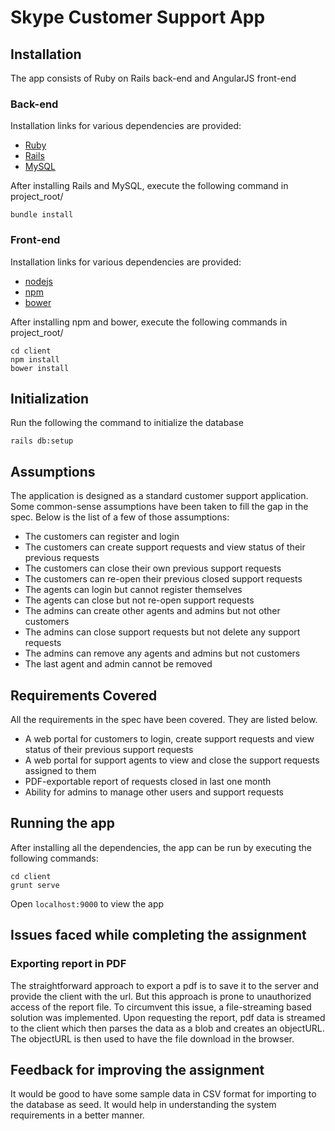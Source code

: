 # Skype Customer Support App

## Installation
The app consists of Ruby on Rails back-end and AngularJS front-end

### Back-end
Installation links for various dependencies are provided:
* [Ruby](https://www.ruby-lang.org/en/documentation/installation/)
* [Rails](http://guides.railsgirls.com/install#setup-for-linux)
* [MySQL](https://www.tutorialspoint.com/mysql/mysql-installation.htm)

After installing Rails and MySQL, execute the following command in project_root/
```
bundle install
```

### Front-end
Installation links for various dependencies are provided:
* [nodejs](https://nodejs.org/en/download/package-manager/)
* [npm](http://blog.npmjs.org/post/85484771375/how-to-install-npm)
* [bower](https://bower.io/#install-bower)

After installing npm and bower, execute the following commands in project_root/
```
cd client
npm install
bower install
```

## Initialization
Run the following the command to initialize the database
```
rails db:setup
```

## Assumptions
The application is designed as a standard customer support application.
Some common-sense assumptions have been taken to fill the gap in the spec.
Below is the list of a few of those assumptions:
* The customers can register and login
* The customers can create support requests and view status of their previous requests
* The customers can close their own previous support requests
* The customers can re-open their previous closed support requests
* The agents can login but cannot register themselves
* The agents can close but not re-open support requests
* The admins can create other agents and admins but not other customers
* The admins can close support requests but not delete any support requests
* The admins can remove any agents and admins but not customers
* The last agent and admin cannot be removed

## Requirements Covered

All the requirements in the spec have been covered. They are listed below.
* A web portal for customers to login, create support requests and view status of their previous support requests
* A web portal for support agents to view and close the support requests assigned to them
* PDF-exportable report of requests closed in last one month
* Ability for admins to manage other users and support requests

## Running the app

After installing all the dependencies, the app can be run by executing the following commands:
```
cd client
grunt serve
```
Open `localhost:9000` to view the app

## Issues faced while completing the assignment

### Exporting report in PDF
The straightforward approach to export a pdf is to save it to the server and provide the client with the url. But this approach is prone to unauthorized access of the report file. To circumvent this issue, a file-streaming based solution was implemented. Upon requesting the report, pdf data is streamed to the client which then parses the data as a blob and creates an objectURL. The objectURL is then used to have the file download in the browser.

## Feedback for improving the assignment
It would be good to have some sample data in CSV format for importing to the database as seed. It would help in understanding the system requirements in a better manner.
